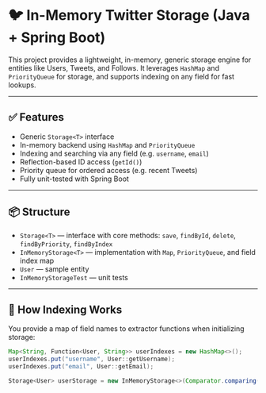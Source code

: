 # 🐦 In-Memory Twitter Storage (Java + Spring Boot)

This project provides a lightweight, in-memory, generic storage engine for entities like Users, Tweets, and Follows. It leverages `HashMap` and `PriorityQueue` for storage, and supports indexing on any field for fast lookups.

---

## ✅ Features

- Generic `Storage<T>` interface
- In-memory backend using `HashMap` and `PriorityQueue`
- Indexing and searching via any field (e.g. `username`, `email`)
- Reflection-based ID access (`getId()`)
- Priority queue for ordered access (e.g. recent Tweets)
- Fully unit-tested with Spring Boot

---

## 📦 Structure

- `Storage<T>` — interface with core methods: `save`, `findById`, `delete`, `findByPriority`, `findByIndex`
- `InMemoryStorage<T>` — implementation with `Map`, `PriorityQueue`, and field index map
- `User` — sample entity
- `InMemoryStorageTest` — unit tests

---

## 🧠 How Indexing Works

You provide a map of field names to extractor functions when initializing storage:

```java
Map<String, Function<User, String>> userIndexes = new HashMap<>();
userIndexes.put("username", User::getUsername);
userIndexes.put("email", User::getEmail);

Storage<User> userStorage = new InMemoryStorage<>(Comparator.comparing(User::getUsername), userIndexes);
